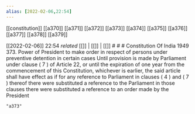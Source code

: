 ```yaml
---
alias: [2022-02-06,22:54]
---
```

[[constitution]] [[a370]] [[a371]] [[a372]] [[a373]] [[a374]] [[a375]] [[a376]] [[a377]] [[a378]] [[a379]]

[[2022-02-06]] 22:54 _related_ [[]] | [[]] | [[]] # # #
Constitution Of India 1949
373. Power of President to make order in respect of persons under preventive detention in certain cases Until provision is made by Parliament under clause ( 7 ) of Article 22, or until the expiration of one year from the commencement of this Constitution, whichever is earlier, the said article shall have effect as if for any reference to Parliament in clauses ( 4 ) and ( 7 ) thereof there were substituted a reference to the Parliament in those clauses there were substituted a reference to an order made by the President
```query
"a373"
```